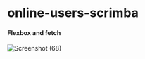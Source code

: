 # online-users-scrimba
#### Flexbox and fetch

![Screenshot (68)](https://user-images.githubusercontent.com/85759426/143469807-4666efd2-8a72-4c42-af27-9bd73ea81027.png)
